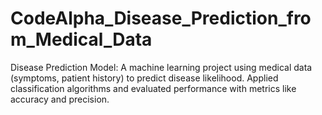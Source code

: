 # CodeAlpha_Disease_Prediction_from_Medical_Data
Disease Prediction Model: A machine learning project using medical data (symptoms, patient history) to predict disease likelihood. Applied classification algorithms and evaluated performance with metrics like accuracy and precision.

